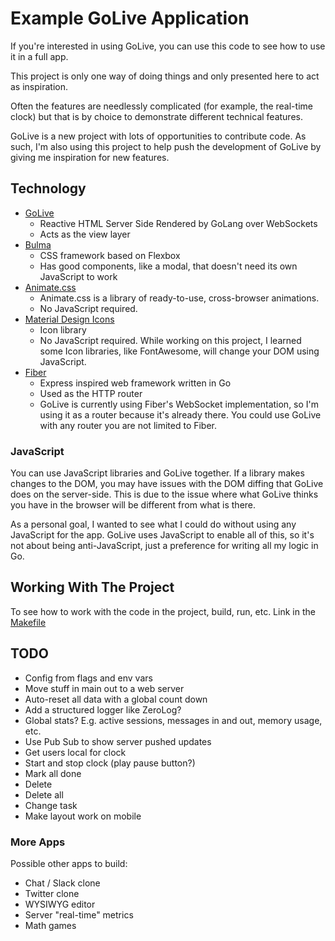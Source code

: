 # Example GoLive Application

If you're interested in using GoLive, you can use this code to see how to use it in a full app.

This project is only one way of doing things and only presented here to act as inspiration.

Often the features are needlessly complicated (for example, the real-time clock) but that is by choice to demonstrate different technical features.

GoLive is a new project with lots of opportunities to contribute code. As such,  I'm also using this project to help push the development of GoLive by giving me inspiration for new features.

## Technology

- [GoLive](https://github.com/brendonferreira/golive)
    - Reactive HTML Server Side Rendered by GoLang over WebSockets
    - Acts as the view layer
- [Bulma](https://bulma.io/)
    - CSS framework based on Flexbox
    - Has good components, like a modal, that doesn't need its own JavaScript to work
- [Animate.css](https://animate.style/)
    - Animate.css is a library of ready-to-use, cross-browser animations.
    - No JavaScript required.
- [Material Design Icons](https://materialdesignicons.com/)
    - Icon library
    - No JavaScript required. While working on this project, I learned some Icon libraries, like FontAwesome, will change your DOM using JavaScript.
- [Fiber](https://github.com/gofiber/fiber)
    - Express inspired web framework written in Go
    - Used as the HTTP router
    - GoLive is currently using Fiber's WebSocket implementation, so I'm using it as a router because it's already there. You could use GoLive with any router you are not limited to Fiber.

### JavaScript
You can use JavaScript libraries and GoLive together. If a library makes changes to the DOM, you may have issues with the DOM diffing that GoLive does on the server-side. This is due to the issue where what GoLive thinks you have in the browser will be different from what is there.

As a personal goal, I wanted to see what I could do without using any JavaScript for the app. GoLive uses JavaScript to enable all of this, so it's not about being anti-JavaScript, just a preference for writing all my logic in Go.

## Working With The Project

To see how to work with the code in the project, build, run, etc. Link in the [Makefile](./Makefile)

## TODO

- Config from flags and env vars
- Move stuff in main out to a web server
- Auto-reset all data with a global count down
- Add a structured logger like ZeroLog?
- Global stats? E.g. active sessions, messages in and out, memory usage, etc.
- Use Pub Sub to show server pushed updates
- Get users local for clock
- Start and stop clock (play pause button?)
- Mark all done
- Delete
- Delete all
- Change task
- Make layout work on mobile

### More Apps

Possible other apps to build:

- Chat / Slack clone
- Twitter clone
- WYSIWYG editor
- Server "real-time" metrics
- Math games

